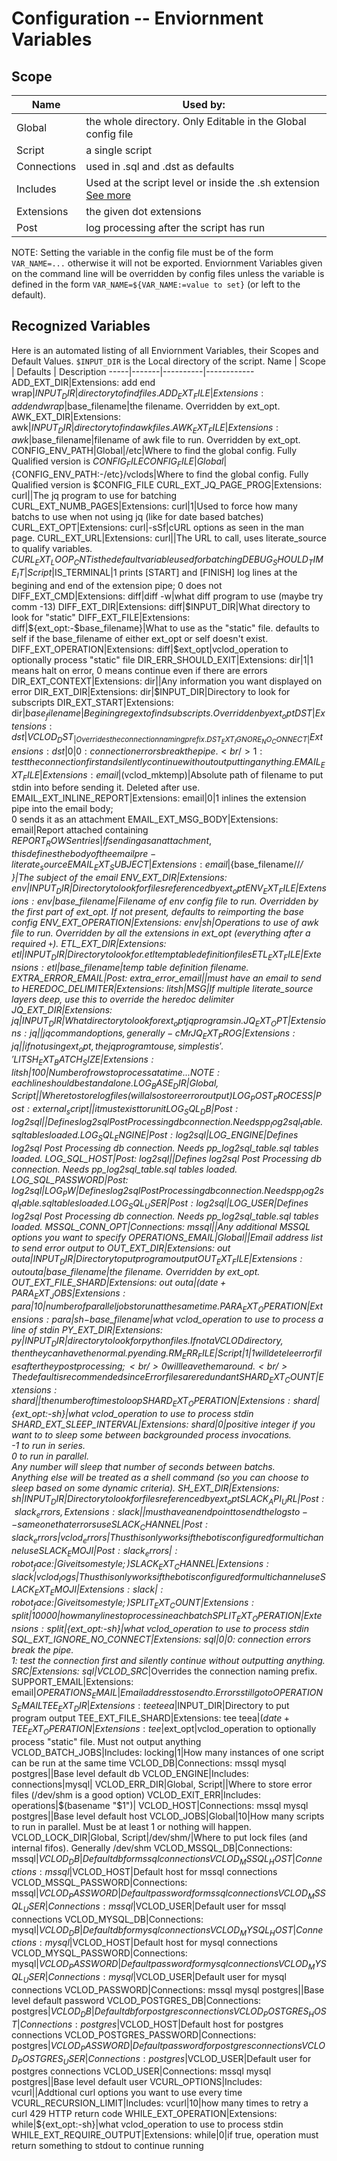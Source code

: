 # Configuration -- Enviornment Variables
## Scope
Name | Used by:
-----|----------
Global | the whole directory. Only Editable in the Global config file
Script | a single script
Connections | used in .sql and .dst as defaults
Includes | Used at the script level or inside the .sh extension [See more](/docs/sh.md)
Extensions | the given dot extensions
Post | log processing after the script has run

NOTE: Setting the variable in the config file must be of the form `VAR_NAME=...` otherwise it will not be exported. Enviornment Variables given on the command line will be overridden by config files unless the variable is defined in the form `VAR_NAME=${VAR_NAME:=value to set}` (or left to the default).

## Recognized Variables
Here is an automated listing of all Enviornment Variables, their Scopes and Default Values. `$INPUT_DIR` is the Local directory of the script.
Name | Scope | Defaults | Description
-----|-------|----------|------------
ADD_EXT_DIR|Extensions: add end wrap|$INPUT_DIR|directory to find files.
ADD_EXT_FILE|Extensions: add end wrap|$base_filename|the filename. Overridden by ext_opt.
AWK_EXT_DIR|Extensions: awk|$INPUT_DIR|directory to find awk files.
AWK_EXT_FILE|Extensions: awk|$base_filename|filename of awk file to run. Overridden by ext_opt.
CONFIG_ENV_PATH|Global|/etc|Where to find the global config. Fully Qualified version is $CONFIG_FILE
CONFIG_FILE|Global|${CONFIG_ENV_PATH:-/etc}/vclods|Where to find the global config. Fully Qualified version is $CONFIG_FILE
CURL_EXT_JQ_PAGE_PROG|Extensions: curl||The jq program to use for batching
CURL_EXT_NUMB_PAGES|Extensions: curl|1|Used to force how many batchs to use when not using jq (like for date based batches)
CURL_EXT_OPT|Extensions: curl|-sSf|cURL options as seen in the man page.
CURL_EXT_URL|Extensions: curl||The URL to call, uses literate_source to qualify variables. $CURL_EXT_LOOP_CNT is the default variable used for batching
DEBUG_SHOULD_TIME_IT|Script|$IS_TERMINAL|1 prints [START] and [FINISH] log lines at the begining and end of the extension pipe; 0 does not
DIFF_EXT_CMD|Extensions: diff|diff -w|what diff program to use (maybe try comm -13)
DIFF_EXT_DIR|Extensions: diff|$INPUT_DIR|What directory to look for "static"
DIFF_EXT_FILE|Extensions: diff|${ext_opt:-$base_filename}|What to use as the "static" file. defaults to self if the base_filename of either ext_opt or self doesn't exist.
DIFF_EXT_OPERATION|Extensions: diff|$ext_opt|vclod_operation to optionally process "static" file
DIR_ERR_SHOULD_EXIT|Extensions: dir|1|1 means halt on error, 0 means continue even if there are errors
DIR_EXT_CONTEXT|Extensions: dir||Any information you want displayed on error
DIR_EXT_DIR|Extensions: dir|$INPUT_DIR|Directory to look for subscripts
DIR_EXT_START|Extensions: dir|$base_filename|Begining regex to find subscripts. Overridden by ext_opt
DST|Extensions: dst|VCLOD_DST_|Overrides the connection naming prefix.
DST_EXT_IGNORE_NO_CONNECT|Extensions: dst|0|0: connection errors break the pipe.<br />1: test the connection first and silently continue without outputting anything.
EMAIL_EXT_FILE|Extensions: email|$(vclod_mktemp)|Absolute path of filename to put stdin into before sending it. Deleted after use.
EMAIL_EXT_INLINE_REPORT|Extensions: email|0|1 inlines the extension pipe into the email body;<br />0 sends it as an attachment
EMAIL_EXT_MSG_BODY|Extensions: email|Report attached containing $REPORT_ROWS entries|If sending as an attachment, this defines the body of the email pre-literate_source
EMAIL_EXT_SUBJECT|Extensions: email|${base_filename//_/ }|The subject of the email
ENV_EXT_DIR|Extensions: env|$INPUT_DIR|Directory to look for files referenced by ext_opt
ENV_EXT_FILE|Extensions: env|$base_filename|Filename of env config file to run. Overridden by the first part of ext_opt. If not present, defaults to reimporting the base config
ENV_EXT_OPERATION|Extensions: env|sh|Operations to use of awk file to run. Overridden by all the extensions in ext_opt (everything after a required `+`).
ETL_EXT_DIR|Extensions: etl|$INPUT_DIR|Directory to look for .etl temp table definition files
ETL_EXT_FILE|Extensions: etl|$base_filename|temp table definition filename.
EXTRA_ERROR_EMAIL|Post: extra_error_email||must have an email to send to
HEREDOC_DELIMITER|Extensions: litsh|MSG|If multiple literate_source layers deep, use this to override the heredoc delimiter
JQ_EXT_DIR|Extensions: jq|$INPUT_DIR|What directory to look for ext_opt jq programs in.
JQ_EXT_OPT|Extensions: jq||jq command options, generally -cMr
JQ_EXT_PROG|Extensions: jq||if not using ext_opt, the jq program to use, simplest is '.'
LITSH_EXT_BATCH_SIZE|Extensions: litsh|100|Number of rows to process at a time... NOTE: each line should be standalone.
LOG_BASE_DIR|Global, Script||Where to store log files (will also store error output)
LOG_POST_PROCESS|Post: external_script||it must exist to run it
LOG_SQL_DB|Post: log2sql||Defines log2sql Post Processing db connection. Needs pp_log2sql_table.sql tables loaded.
LOG_SQL_ENGINE|Post: log2sql|$LOG_ENGINE|Defines log2sql Post Processing db connection. Needs pp_log2sql_table.sql tables loaded.
LOG_SQL_HOST|Post: log2sql||Defines log2sql Post Processing db connection. Needs pp_log2sql_table.sql tables loaded.
LOG_SQL_PASSWORD|Post: log2sql|$LOG_PW|Defines log2sql Post Processing db connection. Needs pp_log2sql_table.sql tables loaded.
LOG_SQL_USER|Post: log2sql|$LOG_USER|Defines log2sql Post Processing db connection. Needs pp_log2sql_table.sql tables loaded.
MSSQL_CONN_OPT|Connections: mssql||Any additional MSSQL options you want to specify
OPERATIONS_EMAIL|Global||Email address list to send error output to
OUT_EXT_DIR|Extensions: out outa|$INPUT_DIR|Directory to put program output
OUT_EXT_FILE|Extensions: out outa|$base_filename|the filename. Overridden by ext_opt.
OUT_EXT_FILE_SHARD|Extensions: out outa|$(date +%F)|A way to save and distinguish between different runs
PARA_EXT_JOBS|Extensions: para|10|number of parallel jobs to run at the same time.
PARA_EXT_OPERATION|Extensions: para|sh-$base_filename|what vclod_operation to use to process a line of stdin
PY_EXT_DIR|Extensions: py|$INPUT_DIR|directory to look for python files. If not a VCLOD directory, then they can have the normal .py ending.
RM_ERR_FILE|Script|1|1 will detele error files after they post processing;<br />0 will leave them around.<br />The default is recommended since Error files are redundant
SHARD_EXT_COUNT|Extensions: shard||the number of times to loop
SHARD_EXT_OPERATION|Extensions: shard|${ext_opt:-sh}|what vclod_operation to use to process stdin
SHARD_EXT_SLEEP_INTERVAL|Extensions: shard|0|positive integer if you want to to sleep some between backgrounded process invocations.<br />-1 to run in series.<br />0 to run in parallel.<br />Any number will sleep that number of seconds between batchs.<br />Anything else will be treated as a shell command (so you can choose to sleep based on some dynamic criteria).
SH_EXT_DIR|Extensions: sh|$INPUT_DIR|Directory to look for files referenced by ext_opt
SLACK_API_URL|Post: slack_errors, Extensions: slack||must have an endpoint to send the logs to -- same one that errors use
SLACK_CHANNEL|Post: slack_errors|vclod_errors|Thus this only works if the bot is configured for multichannel use
SLACK_EMOJI|Post: slack_errors|:robot_face:|Give it some style ;)
SLACK_EXT_CHANNEL|Extensions: slack|vclod_logs|Thus this only works if the bot is configured for multichannel use
SLACK_EXT_EMOJI|Extensions: slack|:robot_face:|Give it some style ;)
SPLIT_EXT_COUNT|Extensions: split|10000|how many lines to process in each batch
SPLIT_EXT_OPERATION|Extensions: split|${ext_opt:-sh}|what vclod_operation to use to process stdin
SQL_EXT_IGNORE_NO_CONNECT|Extensions: sql|0|0: connection errors break the pipe.<br />1: test the connection first and silently continue without outputting anything.
SRC|Extensions: sql|VCLOD_SRC_|Overrides the connection naming prefix.
SUPPORT_EMAIL|Extensions: email|$OPERATIONS_EMAIL|Email address to send to. Errors still go to OPERATIONS_EMAIL
TEE_EXT_DIR|Extensions: tee teea|$INPUT_DIR|Directory to put program output
TEE_EXT_FILE_SHARD|Extensions: tee teea|$(date +%F)|A way to save and distinguish between different runs
TEE_EXT_OPERATION|Extensions: tee|$ext_opt|vclod_operation to optionally process "static" file. Must not output anything
VCLOD_BATCH_JOBS|Includes: locking|1|How many instances of one script can be run at the same time
VCLOD_DB|Connections: mssql mysql postgres||Base level default db
VCLOD_ENGINE|Includes: connections|mysql|
VCLOD_ERR_DIR|Global, Script||Where to store error files (/dev/shm is a good option)
VCLOD_EXIT_ERR|Includes: operations|$(basename "$1")|
VCLOD_HOST|Connections: mssql mysql postgres||Base level default host
VCLOD_JOBS|Global|10|How many scripts to run in parallel. Must be at least 1 or nothing will happen.
VCLOD_LOCK_DIR|Global, Script|/dev/shm/|Where to put lock files (and internal fifos). Generally /dev/shm
VCLOD_MSSQL_DB|Connections: mssql|$VCLOD_DB|Default db for mssql connections
VCLOD_MSSQL_HOST|Connections: mssql|$VCLOD_HOST|Default host for mssql connections
VCLOD_MSSQL_PASSWORD|Connections: mssql|$VCLOD_PASSWORD|Default password for mssql connections
VCLOD_MSSQL_USER|Connections: mssql|$VCLOD_USER|Default user for mssql connections
VCLOD_MYSQL_DB|Connections: mysql|$VCLOD_DB|Default db for mysql connections
VCLOD_MYSQL_HOST|Connections: mysql|$VCLOD_HOST|Default host for mysql connections
VCLOD_MYSQL_PASSWORD|Connections: mysql|$VCLOD_PASSWORD|Default password for mysql connections
VCLOD_MYSQL_USER|Connections: mysql|$VCLOD_USER|Default user for mysql connections
VCLOD_PASSWORD|Connections: mssql mysql postgres||Base level default password
VCLOD_POSTGRES_DB|Connections: postgres|$VCLOD_DB|Default db for postgres connections
VCLOD_POSTGRES_HOST|Connections: postgres|$VCLOD_HOST|Default host for postgres connections
VCLOD_POSTGRES_PASSWORD|Connections: postgres|$VCLOD_PASSWORD|Default password for postgres connections
VCLOD_POSTGRES_USER|Connections: postgres|$VCLOD_USER|Default user for postgres connections
VCLOD_USER|Connections: mssql mysql postgres||Base level default user
VCURL_OPTIONS|Includes: vcurl||Addtional curl options you want to use every time
VCURL_RECURSION_LIMIT|Includes: vcurl|10|how many times to retry a curl 429 HTTP return code
WHILE_EXT_OPERATION|Extensions: while|${ext_opt:-sh}|what vclod_operation to use to process stdin
WHILE_EXT_REQUIRE_OUTPUT|Extensions: while|0|if true, operation must return something to stdout to continue running
